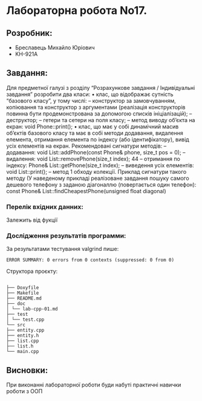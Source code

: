 # Лабораторна робота No17.
## Розробник:
* Бреславець Михайло Юріович
* KН-921A

## Завдання:
Для предметної галузі з розділу “Розрахункове завдання / Iндивідуальні завдання” розробити
два класи:
• клас, що відображає сутність “базового класу”, у тому числі:
– конструктор за замовчуванням, копіювання та конструктор з аргументами (реалізація
конструкторів повинна бути продемонстрована за допомогою списків ініціалізацій);
– деструктор;
– гетери та сетери на поля класу;
– метод виводу об’єкта на екран:
void Phone::print();
• клас, що має у собі динамічний масив об’єктів базового класу та має в собі методи
додавання, видалення елемента, отримання елемента по індексу (або ідентифікатору),
вивід усіх елементів на екран. Рекомендовані сигнатури методів:
– додавання:
void List::addPhone(const Phone& phone, size_t pos = 0);
– видалення:
void List::removePhone(size_t index);
44
– отримання по індексу:
Phone& List::getPhone(size_t index);
– виведення усіх елементів:
void List::print();
– метод 1 обходу колекції. Приклад сигнатури такого методу (У наведеному прикладі
реалізоване завдання пошуку самого дешевого телефону з заданою діагоналлю
(повертається один телефон):
const Phone& List::findCheapestPhone(unsigned float diagonal)

### Перелік вхідних данних:
Залежить від фукції
### Дослідження результатів программи:
За результатами тестування valgrind пише:
```
ERROR SUMMARY: 0 errors from 0 contexts (suppressed: 0 from 0)

```

Структора проєкту:
```

├── Doxyfile
├── Makefile
├── README.md
├── doc
│ └── lab-cpp-01.md
├── test
│ └── test.cpp
└── src
├── entity.cpp
├── entity.h
├── list.cpp
├── list.h
└── main.cpp

```
## Висновки:

При виконанні лабораторної роботи буди набуті практичні навички роботи з ООП
